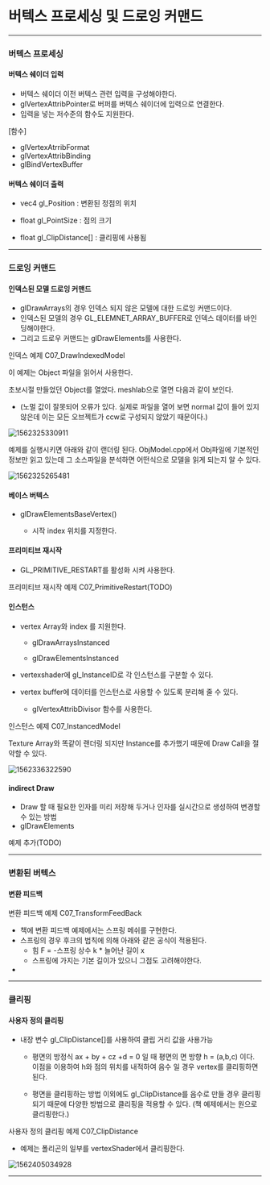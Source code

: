 # 버텍스 프로세싱 및 드로잉 커맨드



----------------

### 버텍스 프로세싱



#### 버텍스 쉐이더 입력

- 버텍스 쉐이더 이전 버텍스 관련 입력을 구성해야한다.
- glVertexAttribPointer로 버퍼를 버텍스 쉐이더에 입력으로 연결한다.
- 입력을 넣는 저수준의 함수도 지원한다.



[함수]

- glVertexAtrribFormat
- glVertexAttribBinding
- glBindVertexBuffer



#### 버텍스 쉐이더 출력

- vec4 gl_Position :  변환된 정점의 위치

- float gl_PointSize : 점의 크기

- float gl_ClipDistance[] : 클리핑에 사용됨



----------------

### 드로잉 커맨드



#### 인덱스된 모델 드로잉 커맨드

- glDrawArrays의 경우 인덱스 되지 않은 모델에 대한 드로잉 커맨드이다.
- 인덱스된 모델의 경우 GL_ELEMNET_ARRAY_BUFFER로 인덱스 데이터를 바인딩해야한다.
- 그리고 드로우 커맨드는 glDrawElements를 사용한다.

인덱스 예제 C07_DrawIndexedModel

이 예제는 Object 파일을 읽어서 사용한다. 

초보시절 만들었던 Object를 열었다. meshlab으로 열면 다음과 같이 보인다.

- (노멀 값이 잘못되어 오류가 있다. 실제로 파일을 열어 보면 normal 값이 들어 있지 않은데 이는 모든 오브젝트가 ccw로 구성되지 않았기 때문이다.)

![1562325330911](https://github.com/rlatkddn212/opengl_super_bible/blob/master/assets/1562325330911.png)

예제를 실행시키면 아래와 같이 랜더링 된다. ObjModel.cpp에서 Obj파일에 기본적인 정보만 읽고 있는데 그 소스파일을 분석하면 어떤식으로 모델을 읽게 되는지 알 수 있다.

![1562325265481](https://github.com/rlatkddn212/opengl_super_bible/blob/master/assets/1562325265481.png)

#### 베이스 버텍스

- glDrawElementsBaseVertex()

  - 시작 index 위치를 지정한다.



#### 프리미티브 재시작

- GL_PRIMITIVE_RESTART를 활성화 시켜 사용한다.

프리미티브 재시작 예제 C07_PrimitiveRestart(TODO)



#### 인스턴스

- vertex Array와 index 를 지원한다.

  - glDrawArraysInstanced

  - glDrawElementsInstanced

- vertexshader에 gl_InstanceID로 각 인스턴스를 구분할 수 있다.

- vertex buffer에 데이터를 인스턴스로 사용할 수 있도록 분리해 줄 수 있다.

  - glVertexAttribDivisor 함수를 사용한다.



인스턴스 예제 C07_InstancedModel

Texture Array와 똑같이 랜더링 되지만 Instance를 추가했기 때문에 Draw Call을 절약할 수 있다.

![1562336322590](C:\Users\swkim\AppData\Roaming\Typora\typora-user-images\1562336322590.png)



#### indirect Draw

- Draw 할 때 필요한 인자를 미리 저장해 두거나 인자를 실시간으로 생성하여 변경할 수 있는 방법
- glDrawElements



예제 추가(TODO)



--------------------

### 변환된 버텍스



#### 변환 피드백



변환 피드백 예제 C07_TransformFeedBack

- 책에 변환 피드백 예제에서는 스프링 메쉬를 구현한다.
- 스프링의 경우 후크의 법칙에 의해 아래와 같은 공식이 적용된다.
  - 힘 F = -스프링 상수 k * 늘어난 길이 x
  - 스프링에 가지는 기본 길이가 있으니 그점도 고려해야한다.
- 



---------------------

### 클리핑



#### 사용자 정의 클리핑

- 내장 변수 gl_ClipDistance[]를 사용하여 클립 거리 값을 사용가능

  - 평면의 방정식 ax + by + cz +d = 0 일 때 평면의 면 방향 h = (a,b,c) 이다. 이점을 이용하여 h와 점의 위치를 내적하여 음수 일 경우 vertex를 클리핑하면된다.

  - 평면을 클리핑하는 방법 이외에도 gl_ClipDistance를 음수로 만들 경우 클리핑 되기 때문에 다양한 방법으로 클리핑을 적용할 수 있다. (책 예제에서는 원으로 클리핑한다.)



사용자 정의 클리핑 예제 C07_ClipDistance

- 예제는 폴리곤의 일부를 vertexShader에서 클리핑한다.

![1562405034928](C:\Users\swkim\AppData\Roaming\Typora\typora-user-images\1562405034928.png)



------------------

